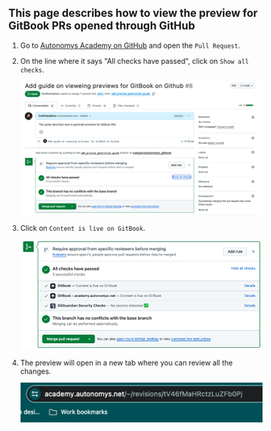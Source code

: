 ## This page describes how to view the preview for GitBook PRs opened through GitHub
1. Go to [Autonomys Academy on GitHub](https://github.com/subspace/autonomys_gitbook) and open the `Pull Request`.
2. On the line where it says "All checks have passed", click on `Show all checks`.

    ![preview-1](/src/img/Preview-1.png)

3. Click on `Content is live on GitBook`.

    ![preview-2](/src/img/Preview-2.png)

4. The preview will open in a new tab where you can review all the changes.

    ![preview-3](/src/img/Preview-3.png)
